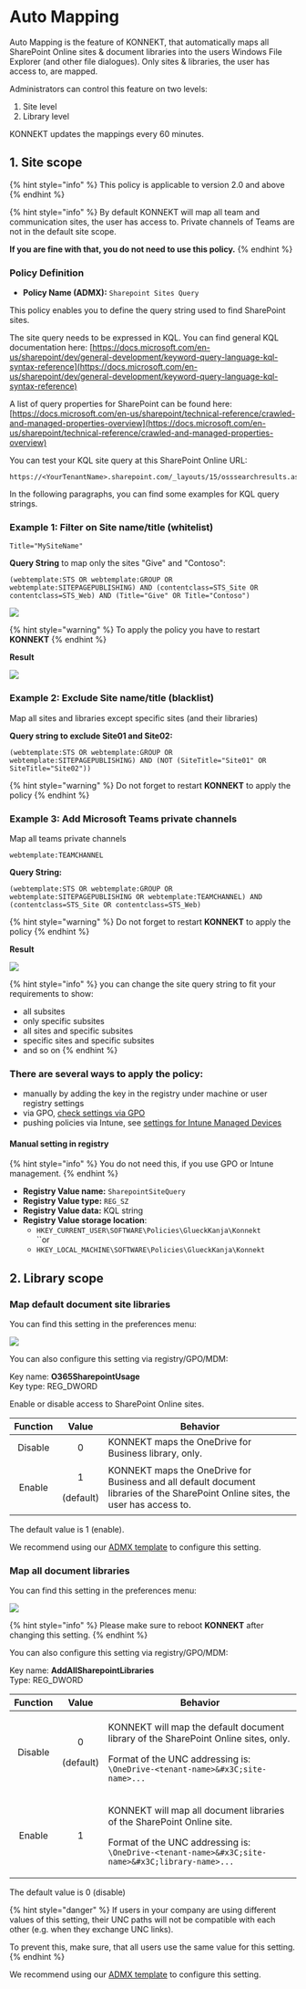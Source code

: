 # Auto Mapping

Auto Mapping is the feature of KONNEKT, that automatically maps all SharePoint Online sites & document libraries into the users Windows File Explorer (and other file dialogues). Only sites & libraries, the user has access to, are mapped.

Administrators can control this feature on two levels:

1. Site level
2. Library level

KONNEKT updates the mappings every 60 minutes.

## 1. Site scope

{% hint style="info" %}
This policy is applicable to version 2.0 and above
{% endhint %}

{% hint style="info" %}
By default KONNEKT will map all team and communication sites, the user has access to. Private channels of Teams are not in the default site scope.

**If you are fine with that, you do not need to use this policy.**
{% endhint %}

### **Policy** Definition

* **Policy Name (ADMX):** `Sharepoint Sites Query`

This policy enables you to define the query string used to find SharePoint sites.

The site query needs to be expressed in KQL. You can find general KQL documentation here: [https://docs.microsoft.com/en-us/sharepoint/dev/general-development/keyword-query-language-kql-syntax-reference](https://docs.microsoft.com/en-us/sharepoint/dev/general-development/keyword-query-language-kql-syntax-reference)

A list of query properties for SharePoint can be found here: [https://docs.microsoft.com/en-us/sharepoint/technical-reference/crawled-and-managed-properties-overview](https://docs.microsoft.com/en-us/sharepoint/technical-reference/crawled-and-managed-properties-overview)

You can test your KQL site query at this SharePoint Online URL:

```
https://<YourTenantName>.sharepoint.com/_layouts/15/osssearchresults.aspx
```

In the following paragraphs, you can find some examples for KQL query strings.

### **Example 1: Filter on Site name/title (whitelist)**

`Title="MySiteName"`

**Query String** to map only the sites "Give" and "Contoso":

```
(webtemplate:STS OR webtemplate:GROUP OR webtemplate:SITEPAGEPUBLISHING) AND (contentclass=STS_Site OR contentclass=STS_Web) AND (Title="Give" OR Title="Contoso")
```

![](<../../.gitbook/assets/2021-07-16 14\_40\_28-192.168.2.50 - Remote Desktop Connection.png>)

{% hint style="warning" %}
To apply the policy you have to restart **KONNEKT**
{% endhint %}

**Result**

![](<../../.gitbook/assets/2021-07-16 14\_41\_22-192.168.2.50 - Remote Desktop Connection.png>)

### Example 2: Exclude Site name/title (blacklist)

Map all sites and libraries except specific sites (and their libraries)

**Query string to exclude Site01 and Site02:**

```
(webtemplate:STS OR webtemplate:GROUP OR webtemplate:SITEPAGEPUBLISHING) AND (NOT (SiteTitle="Site01" OR SiteTitle="Site02"))
```

{% hint style="warning" %}
Do not forget to restart **KONNEKT** to apply the policy
{% endhint %}

### **Example 3: Add Microsoft Teams private channels**

Map all teams private channels

`webtemplate:TEAMCHANNEL`

**Query String:**

```
(webtemplate:STS OR webtemplate:GROUP OR webtemplate:SITEPAGEPUBLISHING OR webtemplate:TEAMCHANNEL) AND (contentclass=STS_Site OR contentclass=STS_Web)
```

{% hint style="warning" %}
Do not forget to restart **KONNEKT** to apply the policy
{% endhint %}

**Result**

![](<../../.gitbook/assets/2021-08-13 08\_29\_21-192.168.2.50 - Remote Desktop Connection.png>)

{% hint style="info" %}
you can change the site query string to fit your requirements to show:

* all subsites
* only specific subsites
* all sites and specific subsites
* specific sites and specific subsites
* and so on
{% endhint %}

### **There are several ways to apply the policy:**

* manually by adding the key in the registry under machine or user registry settings
* via GPO, [check settings via GPO](../management-options/settings-via-gpo.md)
* pushing policies via Intune, see [settings for Intune Managed Devices](../management-options/setting-for-intune-managed-devices.md)

#### **Manual setting in registry**

{% hint style="info" %}
You do not need this, if you use GPO or Intune management.
{% endhint %}

* **Registry Value name:** `SharepointSiteQuery`
* **Registry Value type:** `REG_SZ`
* **Registry Value data:** KQL string
* **Registry Value storage location**:
  * `HKEY_CURRENT_USER\SOFTWARE\Policies\GlueckKanja\Konnekt`\
    ``or
  * `HKEY_LOCAL_MACHINE\SOFTWARE\Policies\GlueckKanja\Konnekt`

## 2. Library scope

### Map default document site libraries

You can find this setting in the preferences menu:

![](<../../.gitbook/assets/image (17).png>)

You can also configure this setting via registry/GPO/MDM:

Key name: **O365SharepointUsage**\
Key type: REG\_DWORD

Enable or disable access to SharePoint Online sites.

| Function |           Value          | Behavior                                                                                                                          |
| :------: | :----------------------: | --------------------------------------------------------------------------------------------------------------------------------- |
|  Disable |             0            | KONNEKT maps the OneDrive for Business library, only.                                                                             |
|  Enable  | <p>1</p><p>(default)</p> | KONNEKT maps the OneDrive for Business and all default document libraries of the SharePoint Online sites, the user has access to. |

The default value is 1 (enable).

We recommend using our [ADMX template](../management-options/settings-via-gpo.md#admx-file) to configure this setting.

### Map all document libraries

You can find this setting in the preferences menu:

![](<../../.gitbook/assets/image (18).png>)

{% hint style="info" %}
Please make sure to reboot **KONNEKT** after changing this setting.
{% endhint %}

You can also configure this setting via registry/GPO/MDM:

Key name: **AddAllSharepointLibraries**\
Type: REG\_DWORD

| Function |           Value          | Behavior                                                                                                                                                                                                     |
| :------: | :----------------------: | ------------------------------------------------------------------------------------------------------------------------------------------------------------------------------------------------------------ |
|  Disable | <p>0</p><p>(default)</p> | <p>KONNEKT will map the default document library of the SharePoint Online sites, only.</p><p>Format of the UNC addressing is: <br><code>\\OneDrive-&#x3C;tenant-name>\&#x3C;site-name>\...</code></p>        |
|  Enable  |             1            | <p>KONNEKT will map all document libraries of the SharePoint Online site.</p><p>Format of the UNC addressing is: <br><code>\\OneDrive-&#x3C;tenant-name>\&#x3C;site-name>\&#x3C;library-name>\...</code></p> |

The default value is 0 (disable)

{% hint style="danger" %}
If users in your company are using different values of this setting, their UNC paths will not be compatible with each other (e.g. when they exchange UNC links).

To prevent this, make sure, that all users use the same value for this setting.
{% endhint %}

We recommend using our [ADMX template](../management-options/settings-via-gpo.md#admx-file) to configure this setting.
